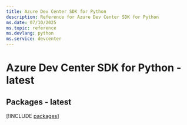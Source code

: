 ```yaml
---
title: Azure Dev Center SDK for Python
description: Reference for Azure Dev Center SDK for Python
ms.date: 07/10/2025
ms.topic: reference
ms.devlang: python
ms.service: devcenter
---
```

# Azure Dev Center SDK for Python - latest
## Packages - latest
[!INCLUDE [packages](dev-center-index.md)]